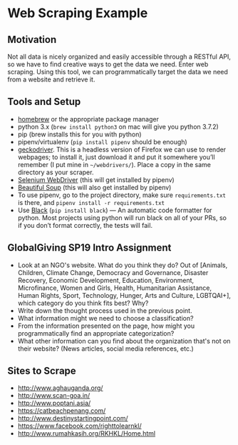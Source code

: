# Web Scraping Example

## Motivation

Not all data is nicely organized and easily accessible through a RESTful API, so we have to find creative ways to get the data we need. Enter web scraping. Using this tool, we can programmatically target the data we need from a website and retrieve it.

## Tools and Setup

* [homebrew](https://brew.sh) or the appropriate package manager
* python 3.x (`brew install python3` on mac will give you python 3.7.2)
* pip (brew installs this for you with python)
* pipenv/virtualenv (`pip install pipenv` should be enough)
* [geckodriver](https://github.com/mozilla/geckodriver/releases/). This is a headless version of Firefox we can use to render webpages; to install it, just download it and put it somewhere you’ll remember (I put mine in `~/webdrivers/`). Place a copy in the same directory as your scraper.
* [Selenium WebDriver](https://www.seleniumhq.org/projects/webdriver/) (this will get installed by pipenv)
* [Beautiful Soup](https://www.crummy.com/software/BeautifulSoup/bs4/doc/) (this will also get installed by pipenv)
* To use pipenv, go to the project directory, make sure `requirements.txt` is there, and `pipenv install -r requirements.txt`
* Use [Black](https://black.readthedocs.io/en/stable/) (`pip install black`) — An automatic code formatter for python. Most projects using python will run black on all of your PRs, so if you don’t format correctly, the tests will fail.

## GlobalGiving SP19 Intro Assignment

* Look at an NGO's website. What do you think they do? Out of [Animals, Children, Climate Change, Democracy and Governance, Disaster Recovery, Economic Development, Education, Environment, Microfinance, Women and Girls, Health, Humanitarian Assistance, Human Rights, Sport, Technology, Hunger, Arts and Culture, LGBTQAI+], which category do you think fits best? Why?
* Write down the thought process used in the previous point.
* What information might we need to choose a classification?
* From the information presented on the page, how might you programmatically find an appropriate categorization?
* What other information can you find about the organization that's not on their website? (News articles, social media references, etc.)

## Sites to Scrape
* http://www.aghauganda.org/
* http://www.scan-goa.in/
* http://www.poptani.asia/
* https://catbeachpenang.com/
* http://www.destinystartingpoint.com/
* https://www.facebook.com/righttolearnkl/
* http://www.rumahkasih.org/RKHKL/Home.html
